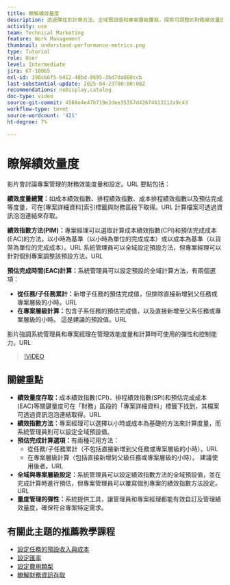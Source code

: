 ```yaml
---
title: 瞭解績效量度
description: 透過彈性的計算方法、全域預設值和專案層級覆寫，探索可調整的財務績效量度，讓管理員和專案經理能夠有效地根據專案需求量身打造財務量度。
activity: use
team: Technical Marketing
feature: Work Management
thumbnail: understand-performance-metrics.png
type: Tutorial
role: User
level: Intermediate
jira: KT-10065
exl-id: 190c66f5-b412-48bd-8695-3bd7da088ccb
last-substantial-update: 2025-04-23T00:00:00Z
recommendations: noDisplay,catalog
doc-type: video
source-git-commit: 4568e4e47b719e2dee35357d42674613112a9c43
workflow-type: tm+mt
source-wordcount: '421'
ht-degree: 7%

---
```


# 瞭解績效量度

影片會討論專案管理的財務效能度量和設定。&#x200B;URL 要點包括：

**績效度量總覽：**&#x200B;如成本績效指數、排程績效指數、成本排程績效指數以及預估完成等度量，可在[專案詳細資料]索引標籤與財務區段下取得。&#x200B;URL 計算檔案可透過資訊泡泡連結來存取。

**績效指數方法(PIM)：**&#x200B;專案經理可以選取計算成本績效指數(CPI)和預估完成成本(EAC)的方法，以小時為基準（以小時為單位的完成成本）或以成本為基準（以貨幣為單位的完成成本）。&#x200B;URL 系統管理員可以全域設定預設方法，但專案經理可以針對個別專案調整該預設方法。&#x200B;URL

**預估完成時間(EAC)計算：**&#x200B;系統管理員可以設定預設的全域計算方法，有兩個選項：
* **從任務/子任務累計：**&#x200B;新增子任務的預估完成值，但排除直接新增到父任務或專案層級的小時。&#x200B;URL
* **在專案層級計算：**&#x200B;包含子系任務的預估完成值，以及直接新增至父系任務或專案層級的小時。 這是建議的預設值。&#x200B;URL

影片強調系統管理員和專案經理在管理效能度量和計算時可使用的彈性和控制能力。&#x200B;URL

>[!VIDEO](https://video.tv.adobe.com/v/3457682/?quality=12&learn=on&enablevpops)

## 關鍵重點


* **績效量度存取：**&#x200B;成本績效指數(CPI)、排程績效指數(SPI)和預估完成成本(EAC)等關鍵量度可在「財務」區段的「專案詳細資料」標籤下找到，其檔案可透過資訊泡泡連結取得。&#x200B;URL
* **績效指數方法：**&#x200B;專案經理可以選擇以小時或成本為基礎的方法來計算度量，而系統管理員則可以設定全域預設值。
* **預估完成計算選項：**&#x200B;有兩種可用方法：
   * 從任務/子任務累計（不包括直接新增到父任務或專案層級的小時）。&#x200B;URL
   * 在專案層級計算（包括直接新增到父級任務或專案層級的小時）。 建議使用後者。&#x200B;URL
* **全域與專案層級設定：**&#x200B;系統管理員可以設定績效指數方法的全域預設值，並在完成計算時進行預估，但專案管理員可以覆寫個別專案的績效指數方法設定。&#x200B;URL
* **量度管理的彈性：**&#x200B;系統提供工具，讓管理員和專案經理都能有效自訂及管理績效量度，確保符合專案特定需求。

## 有關此主題的推薦教學課程

<!--* * [Understand performance metrics](/help/manage-work/project-finances/understand-performance-metrics.md)-->
* [設定任務的預設收入與成本](/help/manage-work/project-finances/set-up-task-revenue-and-cost-defaults.md)
* [設定匯率](/help/manage-work/project-finances/set-up-exchange-rates.md)
* [設定費用類型](/help/manage-work/project-finances/set-up-expense-types.md)
* [瞭解財務資訊存取](/help/manage-work/project-finances/understand-financial-access.md)
